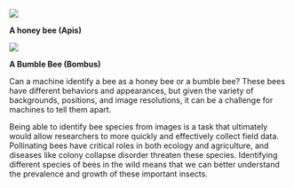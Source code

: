 
![](https://upload.wikimedia.org/wikipedia/commons/thumb/3/32/Bee-apis.jpg/337px-Bee-apis.jpg)

**A honey bee (Apis)**

![](https://cdn6.picsart.com/6469671680.jpeg?c256x256)

**A Bumble Bee (Bombus)**

Can a machine identify a bee as a honey bee or a bumble bee? These bees have different behaviors and appearances, but given the variety of backgrounds, positions, and image resolutions, it can be a challenge for machines to tell them apart.

Being able to identify bee species from images is a task that ultimately would allow researchers to more quickly and effectively collect field data. Pollinating bees have critical roles in both ecology and agriculture, and diseases like colony collapse disorder threaten these species. Identifying different species of bees in the wild means that we can better understand the prevalence and growth of these important insects.
